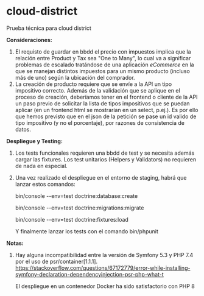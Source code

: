 # cloud-district
Prueba técnica para cloud district

**Consideraciones:**
1) El requisto de guardar en bbdd el precio con impuestos implica que la relación entre Product y Tax sea "One to Many", lo cual va a significar problemas de escalado tratándose de una aplicación _eCommerce_ en la que se manejan distintos impuestos para un mismo producto (incluso más de uno) según la ubicación del comprador.
2) La creación de producto requiere que se envíe a la API un tipo impositivo correcto. Además de la validación que se aplique en el proceso de creación, deberíamos tener en el frontend o cliente de la API un paso previo de solicitar la lista de tipos impositivos que se puedan aplicar (en un frontend html se mostrarían en un select, p.ej.). Es por ello que hemos previsto que en el json de la petición se pase un id valido de tipo impositivo (y no el porcentaje), por razones de consistencia de datos.

**Despliegue y Testing:**
1) Los tests funcionales requieren una bbdd de test y se necesita además cargar las fixtures. Los test unitarios (Helpers y Validators) no requieren de nada en especial.
2) Una vez realizado el despliegue en el entorno de staging, habrá que lanzar estos comandos:

   bin/console --env=test doctrine:database:create
   
   bin/console --env=test doctrine:migrations:migrate
   
   bin/console --env=test doctrine:fixtures:load
   
   Y finalmente lanzar los tests con el comando bin/phpunit
   
**Notas:**
1) Hay alguna incompatibilidad entre la versión de Symfony 5.3 y PHP 7.4 por el uso de psr/container[1.1.1].
https://stackoverflow.com/questions/67172779/error-while-installing-symfony-declaration-dependencyinjection-psr-php-what-t

   El despliegue en un contenedor Docker ha sido satisfactorio con PHP 8